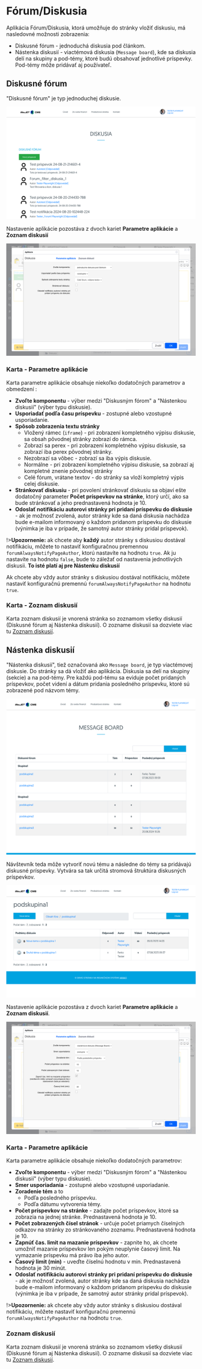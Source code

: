 # Fórum/Diskusia

Aplikácia Fórum/Diskusia, ktorá umožňuje do stránky vložiť diskusiu, má nasledovné možnosti zobrazenia:
- Diskusné fórum - jednoduchá diskusia pod článkom.
- Nástenka diskusií - viactémová diskusia (```Message board```), kde sa diskusia delí na skupiny a pod-témy, ktoré budú obsahovať jednotlivé príspevky. Pod-témy môže pridávať aj používateľ.

## Diskusné fórum

"Diskusné fórum" je typ jednoduchej diskusie.

![](forum-list-forum.png)

Nastavenie aplikácie pozostáva z dvoch kariet **Parametre aplikácie** a **Zoznam diskusií**

![](clasic-forum.png)

### Karta - Parametre aplikácie

Karta parametre aplikácie obsahuje niekoľko dodatočných parametrov a obmedzení :
- **Zvoľte komponentu** - výber medzi "Diskusným fórom" a "Nástenkou diskusií" (výber typu diskusie).
- **Usporiadať podľa času príspevku** - zostupné alebo vzostupné usporiadanie.
- **Spôsob zobrazenia textu stránky**
    - Vložený rámec (`iframe`) - pri zobrazení kompletného výpisu diskusie, sa obsah pôvodnej stránky zobrazí do rámca.
    - Zobrazí sa perex - pri zobrazení kompletného výpisu diskusie, sa zobrazí iba perex pôvodnej stránky.
    - Nezobrazí sa vôbec - zobrazí sa iba výpis diskusie.
    - Normálne - pri zobrazení kompletného výpisu diskusie, sa zobrazí aj kompletné znenie pôvodnej stránky
    - Celé fórum, vrátane textov - do stránky sa vloží kompletný výpis celej diskusie.
- **Stránkovať diskusiu** - pri povolení stránkovať diskusiu sa objaví ešte dodatočný parameter **Počet príspevkov na stránke**, ktorý určí, ako sa bude stránkovať a jeho prednastavená hodnota je 10.
- **Odoslať notifikáciu autorovi stránky pri pridaní príspevku do diskusie** - ak je možnosť zvolená, autor stránky kde sa daná diskusia nachádza bude e-mailom informovaný o každom pridanom príspevku do diskusie (výnimka je iba v prípade, že samotný autor stránky pridal príspevok).

!>**Upozornenie:** ak chcete aby **každý** autor stránky s diskusiou dostával notifikáciu, môžete to nastaviť konfiguračnou premennou  ```forumAlwaysNotifyPageAuthor```, ktorú nastavíte na hodnotu ```true```. Ak ju nastavíte na hodnotu ```false```, bude to záležať od nastavenia jednotlivých diskusii. **To isté platí aj pre Nástenku diskusií**

Ak chcete aby vždy autor stránky s diskusiou dostával notifikáciu, môžete nastaviť konfiguračnú premennú  ```forumAlwaysNotifyPageAuthor``` na hodnotu ```true```.

### Karta - Zoznam diskusií

Karta zoznam diskusií je vnorená stránka so zoznamom všetky diskusií (Diskusné fórum aj Nástenka diskusií). O zozname diskusií sa dozviete viac tu [Zoznam diskusií](forum-list.md).

## Nástenka diskusií

"Nástenka diskusií", tiež označovaná ako ```Message board```, je typ viactémovej diskusie. Do stránky sa dá vložiť ako aplikácia. Diskusia sa delí na skupiny (sekcie) a na pod-témy. Pre každú pod-tému sa eviduje počet pridaných príspevkov, počet videní a dátum pridania posledného príspevku, ktoré sú zobrazené pod názvom témy.

![](forum-list-main.png)

Návštevník teda môže vytvoriť novú tému a následne do témy sa pridávajú diskusné príspevky. Vytvára sa tak určitá stromová štruktúra diskusných príspevkov.

![](forum-list-board.png)

Nastavenie aplikácie pozostáva z dvoch kariet **Parametre aplikácie** a **Zoznam diskusií**.

![](message-board.png)

### Karta - Parametre aplikácie

Karta parametre aplikácie obsahuje niekoľko dodatočných parametrov:
- **Zvoľte komponentu** - výber medzi "Diskusným fórom" a "Nástenkou diskusií" (výber typu diskusie).
- **Smer usporiadania** - zostupné alebo vzostupné usporiadanie.
- **Zoradenie tém** a to
    - Podľa posledného príspevku.
    - Podľa dátumu vytvorenia témy.
- **Počet príspevkov na stránke** - zadajte počet príspevkov, ktoré sa zobrazia na jednej stránke. Prednastavená hodnota je 10.
- **Počet zobrazených čísel stránok** - určuje počet priamych číselných odkazov na stránky zo stránkovaného zoznamu. Prednastavená hodnota je 10.
- **Zapnúť čas. limit na mazanie príspevkov** - zapnite ho, ak chcete umožniť mazanie príspevkov len pokým neuplynie časový limit. Na vymazanie príspevku má právo iba jeho autor.
- **Časový limit (min)** - uveďte číselnú hodnotu v min. Prednastavená hodnota je 30 minút.
- **Odoslať notifikáciu autorovi stránky pri pridaní príspevku do diskusie** - ak je možnosť zvolená, autor stránky kde sa daná diskusia nachádza bude e-mailom informovaný o každom pridanom príspevku do diskusie (výnimka je iba v prípade, že samotný autor stránky pridal príspevok).

!>**Upozornenie:** ak chcete aby vždy autor stránky s diskusiou dostával notifikáciu, môžete nastaviť konfiguračnú premennú  ```forumAlwaysNotifyPageAuthor``` na hodnotu ```true```.

### Zoznam diskusií

Karta zoznam diskusií je vnorená stránka so zoznamom všetky diskusií (Diskusné fórum aj Nástenka diskusií). O zozname diskusií sa dozviete viac tu [Zoznam diskusií](forum-list.md).